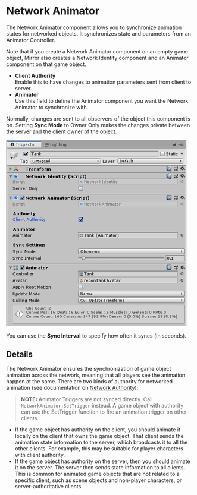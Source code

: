 # Network Animator

The Network Animator component allows you to synchronize animation states for networked objects. It synchronizes state and parameters from an Animator Controller.

Note that if you create a Network Animator component on an empty game object, Mirror also creates a Network Identity component and an Animator component on that game object.

* **Client Authority**\
  &#x20;Enable this to have changes to animation parameters sent from client to server.
* **Animator**\
  &#x20;Use this field to define the Animator component you want the Network Animator to synchronize with.

Normally, changes are sent to all observers of the object this component is on. Setting **Sync Mode** to Owner Only makes the changes private between the server and the client owner of the object.

![](<../../.gitbook/assets/image (11).png>)

You can use the **Sync Interval** to specify how often it syncs (in seconds).

## Details <a href="#details" id="details"></a>

The Network Animator ensures the synchronization of game object animation across the network, meaning that all players see the animation happen at the same. There are two kinds of authority for networked animation (see documentation on [Network Authority](../guides/authority.md)):

> **NOTE:** Animator Triggers are not synced directly. Call `NetworkAnimator.SetTrigger` instead. A game object with authority can use the SetTrigger function to fire an animation trigger on other clients.

* If the game object has authority on the client, you should animate it locally on the client that owns the game object. That client sends the animation state information to the server, which broadcasts it to all the other clients. For example, this may be suitable for player characters with client authority.
* If the game object has authority on the server, then you should animate it on the server. The server then sends state information to all clients. This is common for animated game objects that are not related to a specific client, such as scene objects and non-player characters, or server-authoritative clients.
